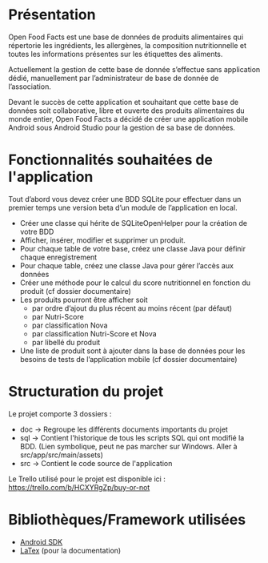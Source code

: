 # Présentation

Open Food Facts est une base de données de produits alimentaires qui répertorie les ingrédients, les allergènes, la composition nutritionnelle et toutes les informations présentes sur les étiquettes des aliments.

Actuellement la gestion de cette base de donnée s’effectue sans application dédié, manuellement par l’administrateur de base de donnée de l’association.

Devant le succès de cette application et souhaitant que cette base de données soit collaborative, libre et ouverte des produits alimentaires du monde entier, Open Food Facts a décidé de créer une application mobile Android sous Android Studio pour la gestion de sa base de données.

# Fonctionnalités souhaitées de l'application

Tout d’abord vous devez créer une BDD SQLite pour effectuer dans un premier temps une version beta d’un module de l’application en local.
- Créer une classe qui hérite de SQLiteOpenHelper pour la création de votre BDD
- Afficher, insérer, modifier et supprimer un produit.
- Pour chaque table de votre base, créez une classe Java pour définir chaque enregistrement
- Pour chaque table, créez une classe Java pour gérer l’accès aux données
- Créer une méthode pour le calcul du score nutritionnel en fonction du produit (cf dossier documentaire)
- Les produits pourront être afficher soit
	- par ordre d’ajout du plus récent au moins récent (par défaut)
	- par Nutri-Score
	- par classification Nova
	- par classification Nutri-Score et Nova
	- par libellé du produit
- Une liste de produit sont à ajouter dans la base de données pour les besoins de tests de l’application mobile (cf dossier documentaire)

# Structuration du projet

Le projet comporte 3 dossiers :
- doc → Regroupe les différents documents importants du projet
- sql → Contient l'historique de tous les scripts SQL qui ont modifié la BDD. (Lien symbolique, peut ne pas marcher sur Windows. Aller à src/app/src/main/assets)
- src → Contient le code source de l'application

Le Trello utilisé pour le projet est disponible ici : https://trello.com/b/HCXYRgZp/buy-or-not

# Bibliothèques/Framework utilisées

- [Android SDK](https://developer.android.com/studio/)
- [LaTex](https://www.latex-project.org/) (pour la documentation)

